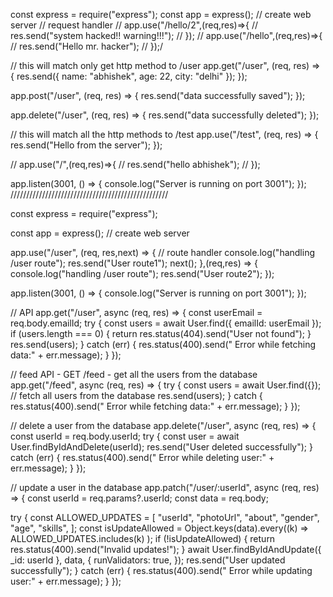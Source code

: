 const express = require("express");
const app = express(); // create web server
// request handler
// app.use("/hello/2",(req,res)=>{
//     res.send("system hacked!! warning!!!");
// });
// app.use("/hello",(req,res)=>{
//     res.send("Hello mr. hacker");
// });/

// this will match only get http method to /user
app.get("/user", (req, res) => {
  res.send({ name: "abhishek", age: 22, city: "delhi" });
});

app.post("/user", (req, res) => {
  res.send("data successfully saved");
});

app.delete("/user", (req, res) => {
  res.send("data successfully deleted");
});

// this will match all the  http methods to /test
app.use("/test", (req, res) => {
  res.send("Hello from the server");
});

// app.use("/",(req,res)=>{
//     res.send("hello abhishek");
// });

app.listen(3001, () => {
  console.log("Server is running on port 3001");
});
//////////////////////////////////////////////////

const express = require("express");

const app = express(); // create web server

app.use("/user", (req, res,next) => {
  // route handler
  console.log("handling /user route");
  res.send("User route1");
  next();
},(req,res) => {
    console.log("handling /user route");
    res.send("User route2");
  });
  

app.listen(3001, () => {
  console.log("Server is running on port 3001");
});

// API
app.get("/user", async (req, res) => {
  const userEmail = req.body.emailId;
  try {
    const users = await User.find({ emailId: userEmail });
    if (users.length === 0) {
      return res.status(404).send("User not found");
    }
    res.send(users);
  } catch (err) {
    res.status(400).send(" Error while fetching data:" + err.message);
  }
});

// feed API - GET /feed - get all the users from the database
app.get("/feed", async (req, res) => {
  try {
    const users = await User.find({}); // fetch all users from the database
    res.send(users);
  } catch {
    res.status(400).send(" Error while fetching data:" + err.message);
  }
});

// delete a user from the database
app.delete("/user", async (req, res) => {
  const userId = req.body.userId;
  try {
    const user = await User.findByIdAndDelete(userId);
    res.send("User deleted successfully");
  } catch (err) {
    res.status(400).send(" Error while deleting user:" + err.message);
  }
});

// update a user in the database
app.patch("/user/:userId", async (req, res) => {
  const userId = req.params?.userId;
  const data = req.body;

  try {
    const ALLOWED_UPDATES = [
      "userId",
      "photoUrl",
      "about",
      "gender",
      "age",
      "skills",
    ];
    const isUpdateAllowed = Object.keys(data).every((k) =>
      ALLOWED_UPDATES.includes(k)
    );
    if (!isUpdateAllowed) {
      return res.status(400).send("Invalid updates!");
    }
    await User.findByIdAndUpdate({ _id: userId }, data, {
      runValidators: true,
    });
    res.send("User updated successfully");
  } catch (err) {
    res.status(400).send(" Error while updating user:" + err.message);
  }
});